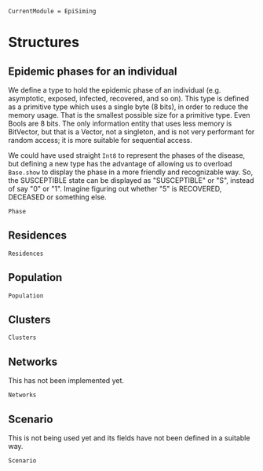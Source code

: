 ```@meta
CurrentModule = EpiSiming
```

# Structures

## Epidemic phases for an individual

We define a type to hold the epidemic phase of an individual (e.g. asymptotic, exposed, infected, recovered, and so on). This type is defined as a primitive type which uses a single byte (8 bits), in order to reduce the memory usage. That is the smallest possible size for a primitive type. Even Bools are 8 bits. The only information entity that uses less memory is BitVector, but that is a Vector, not a singleton, and is not very performant for random access; it is more suitable for sequential access.

We could have used straight `Int8` to represent the phases of the disease, but defining a new type has the advantage of allowing us to overload `Base.show` to display the phase in a more friendly and recognizable way. So, the SUSCEPTIBLE state can be displayed as "SUSCEPTIBLE" or "S", instead of say "0" or "1". Imagine figuring out whether "5" is RECOVERED, DECEASED or something else.

```@docs
Phase
```

## Residences

```@docs
Residences
```

## Population

```@docs
Population
```
## Clusters

```@docs
Clusters
```

## Networks


This has not been implemented yet.

```@docs
Networks
```

## Scenario

This is not being used yet and its fields have not been defined in a suitable way.

```@docs
Scenario
```
